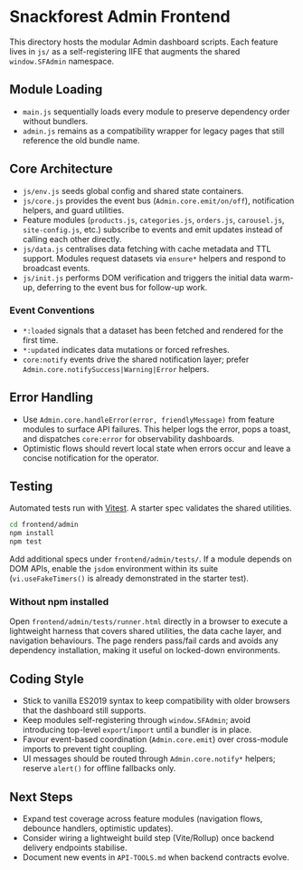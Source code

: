 # Snackforest Admin Frontend

This directory hosts the modular Admin dashboard scripts. Each feature lives in `js/` as a self-registering IIFE that augments the shared `window.SFAdmin` namespace.

## Module Loading

- `main.js` sequentially loads every module to preserve dependency order without bundlers.
- `admin.js` remains as a compatibility wrapper for legacy pages that still reference the old bundle name.

## Core Architecture

- `js/env.js` seeds global config and shared state containers.
- `js/core.js` provides the event bus (`Admin.core.emit/on/off`), notification helpers, and guard utilities.
- Feature modules (`products.js`, `categories.js`, `orders.js`, `carousel.js`, `site-config.js`, etc.) subscribe to events and emit updates instead of calling each other directly.
- `js/data.js` centralises data fetching with cache metadata and TTL support. Modules request datasets via `ensure*` helpers and respond to broadcast events.
- `js/init.js` performs DOM verification and triggers the initial data warm-up, deferring to the event bus for follow-up work.

### Event Conventions

- `*:loaded` signals that a dataset has been fetched and rendered for the first time.
- `*:updated` indicates data mutations or forced refreshes.
- `core:notify` events drive the shared notification layer; prefer `Admin.core.notifySuccess|Warning|Error` helpers.

## Error Handling

- Use `Admin.core.handleError(error, friendlyMessage)` from feature modules to surface API failures. This helper logs the error, pops a toast, and dispatches `core:error` for observability dashboards.
- Optimistic flows should revert local state when errors occur and leave a concise notification for the operator.

## Testing

Automated tests run with [Vitest](https://vitest.dev/). A starter spec validates the shared utilities.

```bash
cd frontend/admin
npm install
npm test
```

Add additional specs under `frontend/admin/tests/`. If a module depends on DOM APIs, enable the `jsdom` environment within its suite (`vi.useFakeTimers()` is already demonstrated in the starter test).

### Without npm installed

Open `frontend/admin/tests/runner.html` directly in a browser to execute a lightweight harness that covers shared utilities, the data cache layer, and navigation behaviours. The page renders pass/fail cards and avoids any dependency installation, making it useful on locked-down environments.

## Coding Style

- Stick to vanilla ES2019 syntax to keep compatibility with older browsers that the dashboard still supports.
- Keep modules self-registering through `window.SFAdmin`; avoid introducing top-level `export`/`import` until a bundler is in place.
- Favour event-based coordination (`Admin.core.emit`) over cross-module imports to prevent tight coupling.
- UI messages should be routed through `Admin.core.notify*` helpers; reserve `alert()` for offline fallbacks only.

## Next Steps

- Expand test coverage across feature modules (navigation flows, debounce handlers, optimistic updates).
- Consider wiring a lightweight build step (Vite/Rollup) once backend delivery endpoints stabilise.
- Document new events in `API-TOOLS.md` when backend contracts evolve.
